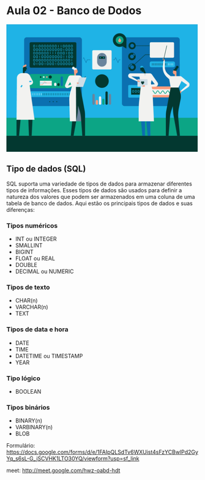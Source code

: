 # Aula 02 - Banco de Dodos

<!-- ![alt text](90222.gif) -->
<p float="center">
<img src="90222.gif" width="500" />
</p>

## Tipo de dados (SQL)

SQL suporta uma variedade de tipos de dados para armazenar diferentes tipos de informações. Esses tipos de dados são usados para definir a natureza dos valores que podem ser armazenados em uma coluna de uma tabela de banco de dados. Aqui estão os principais tipos de dados e suas diferenças:

### Tipos numéricos

- INT ou INTEGER
- SMALLINT
- BIGINT
- FLOAT ou REAL
- DOUBLE
- DECIMAL ou NUMERIC

### Tipos de texto

- CHAR(n)
- VARCHAR(n)
- TEXT

### Tipos de data e hora

- DATE
- TIME
- DATETIME ou TIMESTAMP
- YEAR

### Tipo lógico

- BOOLEAN

### Tipos binários
- BINARY(n) 
- VARBINARY(n) 
- BLOB







































Formulário: https://docs.google.com/forms/d/e/1FAIpQLSdTv6WXUist4sFzYCBwlPd2GyYq_s6sL-G_jSCVHK1LTO30YQ/viewform?usp=sf_link


meet: http://meet.google.com/hwz-oabd-hdt
